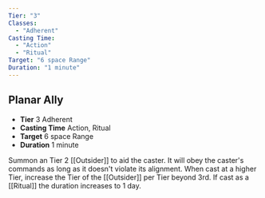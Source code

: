 ```yaml
---
Tier: "3"
Classes:
  - "Adherent"
Casting Time:
  - "Action"
  - "Ritual"
Target: "6 space Range"
Duration: "1 minute"
---
```

## Planar Ally
- **Tier** 3 Adherent
- **Casting Time** Action, Ritual
- **Target** 6 space Range
- **Duration** 1 minute

Summon an Tier 2 [[Outsider]] to aid the caster. It will obey the caster's commands as long as it doesn't violate its alignment. When cast at a higher Tier, increase the Tier of the [[Outsider]] per Tier beyond 3rd. If cast as a [[Ritual]] the duration increases to 1 day.